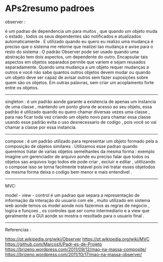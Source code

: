 # APs2resumo padroes 


observer : 

é um padrao de dependencia um para muitos , que quando um objeto muda o estado , todos os seus dependentes são notificados e atualizados automaticamente . E utilizado quando eu quero eu realizo uma mudança é preciso que o sistema me retorne que realizei tao mudança e avise para o resto do sistema : O padrão Observer pode ser usado quando uma abstração tem dois aspectos, um dependente do outro. Encapsular tais aspectos em objetos separados permite que variem e sejam reusados separadamente. Quando uma mudança a um objeto requer mudanças a outros e você não sabe quantos outros objetos devem mudar ou quando um objeto deve ser capaz de avisar outros sem fazer suposições sobre quem são os objetos. Em outras palavras, sem criar um acoplamento forte entre os objetos.

----------------------------------------------------------------------------------------
singleton : 
é um padrão aonde garante a existencia de apenas um instancia de uma classe , mantendo um ponto glona de acesso ao seu objeto, essa padrão é utilizado quando eu quero chamar diversas vezes uma classe , para nao ficar toda vez criando um objeto novo para chamar essa classe usando esse padrão evita o uso desnecessario de codigo , pois você so vai chamar a classe por essa instancia.


----------------------------------------------------------------------------------------------
compose : 
é  um padrão utilizado para representar  um objeto formado pela a composição de objetos similares . Utilizamos esse padrao quando queremos tratar de varias objetos semelhantes da mesma forma : exemplo imagine um gerenciador de arquivo aonde eu preciso falar que todos os objetos sao arquivos logo todos ele pode criar , excluir e editar , utitlizando o compose isso se torna facilmente tratavel pois irei tratar esses objetodos da mesma forma deixa o codigo bem menor e mais entendivel .


----------------------------------------------------------------------------------------------

MVC:

model - view - control é um padrao que separa a representação de informação da interação do usuario com ele , muito utilizado em sistema web aonde temos os model aonde nois fazermos as regras de negocio , logica e funçoes , os controles que ser como intermediario e a view que geralmente é a GUI aonde so mostra o resoltado para o usuario final .


------------------------------------------------------------------------------------


Referencias : 

https://pt.wikipedia.org/wiki/Observer
https://pt.wikipedia.org/wiki/MVC
https://github.com/MarcosX/Padr-es-de-Projeto
https://brizeno.wordpress.com/2011/09/12/mao-na-massa-composite/
https://brizeno.wordpress.com/2011/10/17/mao-na-massa-observer/ 
